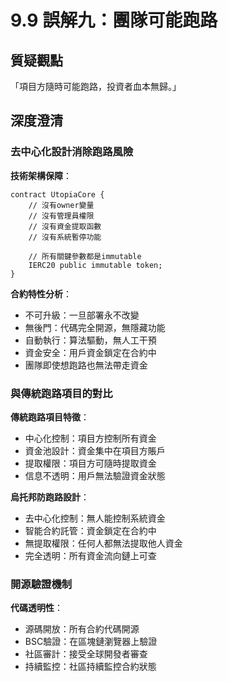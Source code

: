 # 9.9 誤解九：團隊可能跑路

## 質疑觀點
「項目方隨時可能跑路，投資者血本無歸。」

## 深度澄清

### 去中心化設計消除跑路風險

**技術架構保障**：

```solidity
contract UtopiaCore {
    // 沒有owner變量
    // 沒有管理員權限
    // 沒有資金提取函數
    // 沒有系統暫停功能
    
    // 所有關鍵參數都是immutable
    IERC20 public immutable token;
}
```

**合約特性分析**：

- 不可升級：一旦部署永不改變
- 無後門：代碼完全開源，無隱藏功能
- 自動執行：算法驅動，無人工干預
- 資金安全：用戶資金鎖定在合約中
- 團隊即使想跑路也無法帶走資金

### 與傳統跑路項目的對比

**傳統跑路項目特徵**：

- 中心化控制：項目方控制所有資金
- 資金池設計：資金集中在項目方賬戶
- 提取權限：項目方可隨時提取資金
- 信息不透明：用戶無法驗證資金狀態

**烏托邦防跑路設計**：

- 去中心化控制：無人能控制系統資金
- 智能合約託管：資金鎖定在合約中
- 無提取權限：任何人都無法提取他人資金
- 完全透明：所有資金流向鏈上可查

### 開源驗證機制

**代碼透明性**：

- 源碼開放：所有合約代碼開源
- BSC驗證：在區塊鏈瀏覽器上驗證
- 社區審計：接受全球開發者審查
- 持續監控：社區持續監控合約狀態